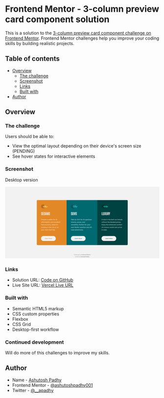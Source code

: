 # Frontend Mentor - 3-column preview card component solution

This is a solution to the [3-column preview card component challenge on Frontend Mentor](https://www.frontendmentor.io/challenges/3column-preview-card-component-pH92eAR2-). Frontend Mentor challenges help you improve your coding skills by building realistic projects. 

## Table of contents

- [Overview](#overview)
  - [The challenge](#the-challenge)
  - [Screenshot](#screenshot)
  - [Links](#links)
  - [Built with](#built-with)
- [Author](#author)

## Overview

### The challenge

Users should be able to:

- View the optimal layout depending on their device's screen size (PENDING)
- See hover states for interactive elements

### Screenshot

Desktop version

![desktop version](/screenshots/desktop-version.png)

### Links

- Solution URL: [Code on GitHub](https://github.com/a-padhy/frontendmentor-3-column-preview-card-component)
- Live Site URL: [Vercel Live URL](https://frontendmentor-3-column-preview-card-component-virid.vercel.app/)

### Built with

- Semantic HTML5 markup
- CSS custom properties
- Flexbox
- CSS Grid
- Desktop-first workflow

### Continued development

Will do more of this challenges to improve my skills. 

## Author

- Name - [Ashutosh Padhy](https://ashutoshpadhy.vercel.app/)
- Frontend Mentor - [@ashutoshpadhy001](https://www.frontendmentor.io/profile/ashutoshpadhy001)
- Twitter - [@__apadhy](https://www.twitter.com/__apadhy)
